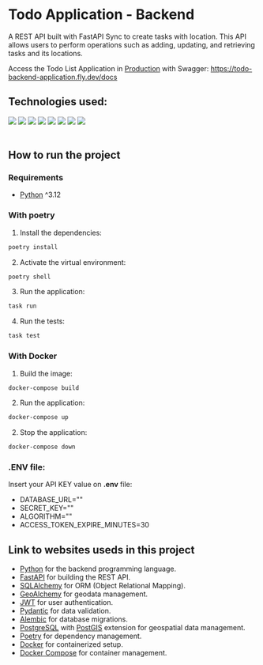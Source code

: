 # Todo Application - Backend

A REST API built with FastAPI Sync to create tasks with location.
This API allows users to perform operations such as adding, updating, and retrieving tasks and its locations.

Access the Todo List Application in [Production](https://todo-backend-application.fly.dev/docs) with Swagger: https://todo-backend-application.fly.dev/docs

## Technologies used:

<div>
    <a><img src="https://img.shields.io/badge/Python-3776AB.svg?style=for-the-badge&logo=Python&logoColor=white" target="_blank">
    <a><img src="https://img.shields.io/badge/Poetry-60A5FA.svg?style=for-the-badge&logo=Poetry&logoColor=white" target="_blank">
    <a><img src="https://img.shields.io/badge/FastAPI-009688.svg?style=for-the-badge&logo=FastAPI&logoColor=white" target="_blank">
    <a><img src="https://img.shields.io/badge/Pydantic-E92063.svg?style=for-the-badge&logo=Pydantic&logoColor=white" target="_blank">
    <a><img src="https://img.shields.io/badge/SQLAlchemy-D71F00.svg?style=for-the-badge&logo=SQLAlchemy&logoColor=white" target="_blank">
    <a><img src="https://img.shields.io/badge/PostgreSQL-4169E1.svg?style=for-the-badge&logo=PostgreSQL&logoColor=white" target="_blank">        
    <a><img src="https://img.shields.io/badge/JSON%20Web%20Tokens-000000.svg?style=for-the-badge&logo=JSON-Web-Tokens&logoColor=white" target="_blank">
    <a><img src="https://img.shields.io/badge/Docker-2496ED.svg?style=for-the-badge&logo=Docker&logoColor=white" target="_blank">
</div>
   <br/>

## How to run the project

### Requirements

- [Python](https://www.python.org/) ^3.12

### With poetry

1. Install the dependencies:

```bash
poetry install
```

2. Activate the virtual environment:

```bash
poetry shell
```

3. Run the application:

```bash
task run
```

4. Run the tests:

```bash
task test
```

### With Docker

1. Build the image:

```bash
docker-compose build
```

2. Run the application:

```bash
docker-compose up
```

2. Stop the application:

```bash
docker-compose down
```

### .ENV file:

Insert your API KEY value on **.env** file:

- DATABASE_URL=""
- SECRET_KEY=""
- ALGORITHM=""
- ACCESS_TOKEN_EXPIRE_MINUTES=30

## Link to websites useds in this project

- [Python](https://www.python.org/) for the backend programming language.
- [FastAPI](https://fastapi.tiangolo.com/) for building the REST API.
- [SQLAlchemy](https://www.sqlalchemy.org/) for ORM (Object Relational Mapping).
- [GeoAlchemy](https://geoalchemy-2.readthedocs.io/) for geodata management.
- [JWT](https://jwt.io/) for user authentication.
- [Pydantic](https://pydantic-docs.helpmanual.io/) for data validation.
- [Alembic](https://alembic.sqlalchemy.org/en/latest/) for database migrations.
- [PostgreSQL](https://www.postgresql.org/) with [PostGIS](https://postgis.net/) extension for geospatial data management.
- [Poetry](https://python-poetry.org/) for dependency management.
- [Docker](https://www.docker.com/) for containerized setup.
- [Docker Compose](https://docs.docker.com/compose/) for container management.
